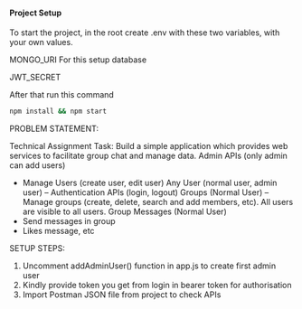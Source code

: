#### Project Setup

To start the project, in the root create .env with these two variables, with your own values.

MONGO_URI
For this setup database

JWT_SECRET

After that run this command

```bash
npm install && npm start
```

PROBLEM STATEMENT:

Technical Assignment Task:
Build a simple application which provides web services to facilitate group chat and manage data.
Admin APIs (only admin can add users)

- Manage Users (create user, edit user)
  Any User (normal user, admin user) –
  Authentication APIs (login, logout)
  Groups (Normal User) –
  Manage groups (create, delete, search and add members, etc). All users are visible to all users.
  Group Messages (Normal User)
- Send messages in group
- Likes message, etc

SETUP STEPS:

1. Uncomment addAdminUser() function in app.js to create first admin user
2. Kindly provide token you get from login in bearer token for authorisation
3. Import Postman JSON file from project to check APIs
